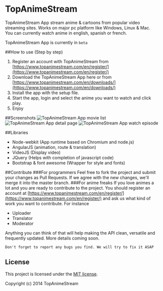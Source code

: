 TopAnimeStream
========
TopAnimeStream App stream anime & cartoons from popular video streaming sites.
Works on major pc platform like Windows, Linux & Mac. You can currently watch anime in english, spanish or french.

TopAnimeStream App is currently in `beta`

##How to use (Step by step)
1. Register an account with TopAnimeStream from [https://www.topanimestream.com/en/register/](https://www.topanimestream.com/en/register/)
2. Download the TopAnimeStream App here or from [https://www.topanimestream.com/en/downloads/](https://www.topanimestream.com/en/downloads/)
3. Install the app with the setup file.
4. Start the app, login and select the anime you want to watch and click play.
5. Enjoy
 
##Screenshots
![TopAnimeStream App movie list](http://www.topanimestream.com/ImageHost/16/38/8/topanimestream_app_movie_list.jpg)
![TopAnimeStream App detail page](http://www.topanimestream.com/ImageHost/17/38/8/topanimestream_app_detail_page.jpg)
![TopAnimeStream App watch episode](http://www.topanimestream.com/ImageHost/18/38/8/topanimestream_app_watch_episode.jpg)

##Libraries
- Node-webkit (App runtime based on Chromium and node.js)
- AngularJS (animation, route & translation)
- VideoJS (Display video)
- JQuery (Helps with completion of javascript code)
- Bootstrap & font awesome (Wrapper for style and fonts)

##Contribute
###For programmers
Feel free to fork the project and submit your changes as Pull Requests. If we agree with the new changes, we'll merge it into the master branch.
###For anime freaks
If you love animes a lot and you are ready to contribute to the project. You should register an account at [https://www.topanimestream.com/en/register/](https://www.topanimestream.com/en/register/) and ask us what kind of work you want to contribute. For instance
- Uploader
- Translator
- Moderator  

Anything you can think of that will help making the API clean, versatile and frequently updated. More details coming soon.

`Don't forget to report any bugs you find. We will try to fix it ASAP`

## License
This project is licensed under the [MIT license](LICENSE).

Copyright (c) 2014 TopAnimeStream

